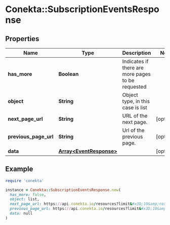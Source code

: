 # Conekta::SubscriptionEventsResponse

## Properties

| Name | Type | Description | Notes |
| ---- | ---- | ----------- | ----- |
| **has_more** | **Boolean** | Indicates if there are more pages to be requested |  |
| **object** | **String** | Object type, in this case is list |  |
| **next_page_url** | **String** | URL of the next page. | [optional] |
| **previous_page_url** | **String** | Url of the previous page. | [optional] |
| **data** | [**Array&lt;EventResponse&gt;**](EventResponse.md) |  | [optional] |

## Example

```ruby
require 'conekta'

instance = Conekta::SubscriptionEventsResponse.new(
  has_more: false,
  object: list,
  next_page_url: https://api.conekta.io/resources?limit&#x3D;10&amp;next&#x3D;chrg_1,
  previous_page_url: https://api.conekta.io/resources?limit&#x3D;10&amp;previous&#x3D;chrg_1,
  data: null
)
```


